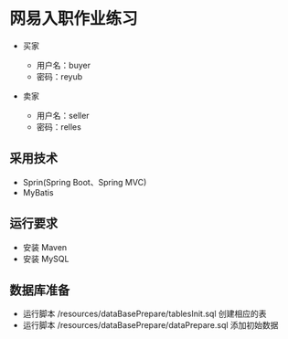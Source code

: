网易入职作业练习
=======

- 买家 
    - 用户名：buyer
    - 密码：reyub
    
- 卖家
    - 用户名：seller
    - 密码：relles
   
采用技术
-----

- Sprin(Spring Boot、Spring MVC)
- MyBatis

运行要求
-----

- 安装 Maven
- 安装 MySQL

数据库准备
----
- 运行脚本 /resources/dataBasePrepare/tablesInit.sql 创建相应的表
- 运行脚本 /resources/dataBasePrepare/dataPrepare.sql 添加初始数据